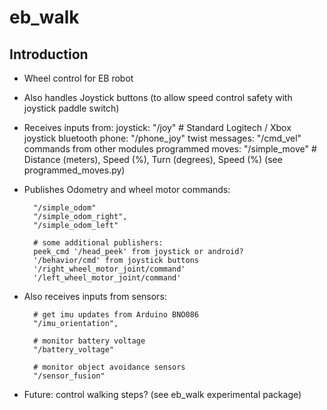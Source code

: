 # eb_walk

## Introduction
-  Wheel control for EB robot
-  Also handles Joystick buttons (to allow speed control safety with joystick paddle switch)

-  Receives inputs from:
        joystick:         "/joy" # Standard Logitech / Xbox joystick
        bluetooth phone:  "/phone_joy"
        twist messages:   "/cmd_vel" commands from other modules
        programmed moves: "/simple_move" # Distance (meters), Speed (%), Turn (degrees), Speed (%)
            (see programmed_moves.py)
            
- Publishes Odometry and wheel motor commands:

        "/simple_odom"
        "/simple_odom_right",
        "/simple_odom_left"

        # some additional publishers:
        peek_cmd '/head_peek' from joystick or android? 
        '/behavior/cmd' from joystick buttons
        '/right_wheel_motor_joint/command'
        '/left_wheel_motor_joint/command'


- Also receives inputs from sensors:

        # get imu updates from Arduino BNO086
        "/imu_orientation",

        # monitor battery voltage
        "/battery_voltage"

        # monitor object avoidance sensors
        "/sensor_fusion"



-  Future: control walking steps? (see eb_walk experimental package)



